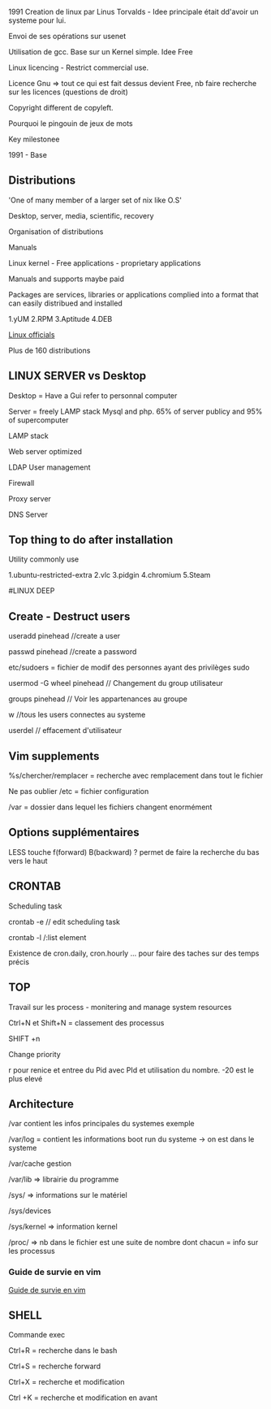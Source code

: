 1991 Creation de linux par Linus Torvalds - Idee principale était  dd'avoir un systeme pour lui.

Envoi de ses opérations sur usenet

Utilisation de gcc. Base sur un Kernel simple. Idee Free

Linux licencing - Restrict commercial use.

Licence Gnu => tout ce qui est fait dessus devient Free, nb faire recherche sur les licences (questions de droit)

Copyright different de copyleft.

Pourquoi le pingouin de jeux de mots

Key milestonee

1991 - Base

## Distributions

'One of many member of a larger set of nix like O.S'

Desktop, server, media, scientific, recovery

Organisation of distributions

Manuals

Linux kernel - Free applications - proprietary applications

Manuals and supports maybe paid

Packages are services, libraries or applications complied into a format that can easily distribued and installed

1.yUM
2.RPM
3.Aptitude
4.DEB


[Linux officials](http://www.linux.com)

Plus de 160 distributions

## LINUX SERVER vs Desktop

Desktop = Have a Gui refer to personnal computer

Server = freely LAMP stack Mysql and php. 65% of server publicy and 95% of supercomputer

LAMP stack 

Web server optimized

LDAP User management

Firewall

Proxy server

DNS Server


## Top thing to do after installation

Utility commonly use

1.ubuntu-restricted-extra
2.vlc
3.pidgin
4.chromium
5.Steam


#LINUX DEEP

## Create - Destruct users

useradd pinehead //create a user

passwd pinehead //create a password

etc/sudoers = fichier de modif des personnes ayant des privilèges sudo

usermod -G wheel pinehead // Changement du group utilisateur

groups pinehead // Voir les appartenances au groupe

w //tous les users connectes au systeme

userdel // effacement d'utilisateur


## Vim supplements

%s/chercher/remplacer  =  recherche avec remplacement dans tout le fichier

Ne pas oublier /etc = fichier configuration

/var = dossier dans lequel les fichiers changent enormément



## Options supplémentaires

LESS touche f(forward) B(backward) ? permet de faire la recherche du bas vers le haut


## CRONTAB

Scheduling task

crontab -e // edit scheduling task

crontab -l /:list element

Existence de cron.daily, cron.hourly ... pour faire des taches sur des temps précis


## TOP

Travail sur les process - monitering and manage system resources

Ctrl+N et Shift+N = classement des processus

SHIFT +n

Change priority

r pour renice et entree du Pid avec PId et utilisation du nombre. -20 est le plus elevé


## Architecture

/var contient les infos principales du systemes exemple

/var/log = contient les informations boot run du systeme -> on est dans le systeme

/var/cache gestion

/var/lib => librairie du programme

/sys/ => informations sur le matériel

/sys/devices

/sys/kernel => information kernel

/proc/ => nb dans le fichier est une suite de nombre dont chacun = info sur les processus


### Guide de survie en vim

[Guide de survie en vim](http://www.linux-france.org/prj/support/outils/vi.html)

## SHELL

Commande exec

Ctrl+R = recherche dans le bash

Ctrl+S = recherche forward

Ctrl+X = recherche et modification

Ctrl +K = recherche et modification en avant
